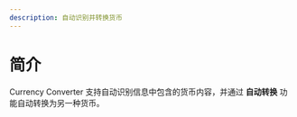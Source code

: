 ```yaml
---
description: 自动识别并转换货币
---
```


# 简介

Currency Converter 支持自动识别信息中包含的货币内容，并通过 **自动转换** 功能自动转换为另一种货币。
